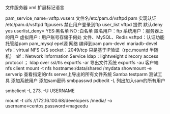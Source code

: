 文件服务器
xml 扩展标记语言


pam_service_name=vsftp.vusers 文件名/etc/pam.d/vsftpd
	pam 实现认证
		/etc/pam.d/vsftpd
		ftjpusers  禁止用户登录到ftp
	user_list vftpd 提供 默认deny yes
		userlist_deny=
			YES:黑名单
			NO :白名单
匿名用户：ftp
系统用户：服务器上的用户
虚拟用户 :
	用户账号存储于何处
		文件、MySQL、Redis
	vsftpd：认证功能托管给pam
	pam_mysql epel源 网络 编译到pam
		pam-devel mariadb-devel 
vfs：virtual
NFS
 C/S
	socket：2049/tcp
	只是基于IP验证（rpc.mountd 半随机）
		nif：Network Information Service
		ldap：lightweight direcory access protocol ； ldap over ssl/tls
exportfs -ar 导出文件系统
exportfs -au 
客户端 nfs client 
		mount -t nfs  hostname:/data/shared  /mydata
		showmount -e serverip 查看指定的nfs server上导出的所有文件系统
Samba
testparm 测试工具
添加系统用户 添加sam密码 
smbpasswd
pdbedit -L 列出加入sam的所有用户




smbclient -L 273.  -U USERNAME

mount -t cifs //172.16.100.68/developers /media/ -o username=centos,password=mageedu